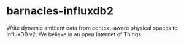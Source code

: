 # barnacles-influxdb2
Write dynamic ambient data from context-aware physical spaces to InfluxDB v2.  We believe in an open Internet of Things.
